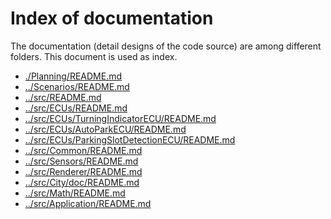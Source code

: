 # Index of documentation

The documentation (detail designs of the code source) are among different folders.
This document is used as index.

- [./Planning/README.md](./Planning/README.md)
- [../Scenarios/README.md](../Scenarios/README.md)
- [../src/README.md](../src/README.md)
- [../src/ECUs/README.md](../src/ECUs/README.md)
- [../src/ECUs/TurningIndicatorECU/README.md](../src/ECUs/TurningIndicatorECU/README.md)
- [../src/ECUs/AutoParkECU/README.md](../src/ECUs/AutoParkECU/README.md)
- [../src/ECUs/ParkingSlotDetectionECU/README.md](../src/ECUs/ParkingSlotDetectionECU/README.md)
- [../src/Common/README.md](../src/Common/README.md)
- [../src/Sensors/README.md](../src/Sensors/README.md)
- [../src/Renderer/README.md](../src/Renderer/README.md)
- [../src/City/doc/README.md](../src/City/doc/README.md)
- [../src/Math/README.md](../src/Math/README.md)
- [../src/Application/README.md](../src/Application/README.md)
